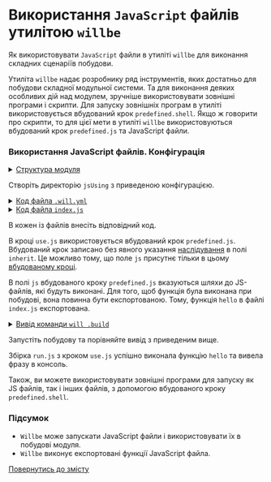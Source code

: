 # Використання <code>JavaScript</code> файлів утилітою <code>willbe</code>

Як використовувати <code>JavaScript</code> файли в утиліті <code>willbe</code> для виконання складних сценаріїв побудови.

Утиліта `willbe` надає розробнику ряд інструментів, яких достатньо для побудови складної модульної системи. Та для виконання деяких особливих дій над модулем, зручніше використовувати зовнішні програми і скрипти. Для запуску зовнішніх програм в утиліті використовується вбудований крок `predefined.shell`. Якщо ж говорити про скрипти, то для цієї мети в утиліті `willbe` використовуються вбудований крок `predefined.js` та JavaScript файли.   

### Використання JavaScript файлів. Конфігурація 

<details>
  <summary><u>Структура модуля</u></summary>

```
jsUsing
   ├── index.js
   └── .will.yml

```

</details>

Створіть директорію `jsUsing` з приведеною конфігурацією.

<details>
    <summary><u>Код файла <code>.will.yml</code></u></summary>

```yaml
about :

  name : usingJS
  description : "To use JS in willbe"
  version : 0.0.1

path :

  js.path :
    path : 'index.js'

step  :

  use.js :
    js : path::js.*

build :

  run.js :
    criterion :
      default : 1
    steps :
      - run.*

```

</details>
<details>
    <summary><u>Код файла <code>index.js</code></u></summary>

```js
function hello(){
  console.log('Hello, world!');
}

module.exports = hello;

```

</details>

В кожен із файлів внесіть відповідний код. 

В кроці `use.js` використовується вбудований крок `predefined.js`. Вбудований крок записано без явного указання [наслідування](ResourceInheritance.md) в полі `inherit`. Це можливо тому, що поле `js` присутнє тільки в цьому [вбудованому кроці](../concept/ResourceStep.md). 

В полі `js` вбудованого кроку `predefined.js` вказуються шляхи до JS-файлів, які будуть виконані. Для того, щоб функція була виконана при побудові, вона повинна бути експортованою. Тому, функція `hello` в файлі `index.js` експортована.    

<details>
  <summary><u>Вивід команди <code>will .build</code></u></summary>

```
[user@user ~]$ will .build
...
  Building run.js
Hello, world!
  Built run.js in 0.057s

```

</details>

Запустіть побудову та порівняйте вивід з приведеним вище. 

Збірка `run.js` з кроком `use.js` успішно виконала функцію `hello` та вивела фразу в консоль. 

Також, ви можете використовувати зовнішні програми для запуску як JS файлів, так і інших файлів, з допомогою вбудованого кроку `predefined.shell`.  

### Підсумок

- `Willbe` може запускати JavaScript файли і використовувати їх в побудові модуля.
- `Willbe` виконує експортовані функції JavaScript файла.

[Повернутись до змісту](../README.md#tutorials)

